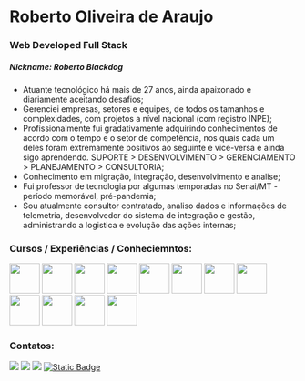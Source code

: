 # Roberto Oliveira de Araujo
### Web Developed Full Stack
##### Nickname: Roberto Blackdog


- Atuante tecnológico há mais de 27 anos, ainda apaixonado e diariamente aceitando desafios;
- Gerenciei empresas, setores e equipes, de todos os tamanhos e complexidades, com projetos a nível nacional (com registro INPE);
- Profissionalmente fui gradativamente adquirindo conhecimentos de acordo com o tempo e o setor de competência, nos quais cada um deles foram extremamente positivos ao seguinte e vice-versa e ainda sigo aprendendo. SUPORTE > DESENVOLVIMENTO > GERENCIAMENTO >
PLANEJAMENTO > CONSULTORIA;
- Conhecimento em migração, integração, desenvolvimento e analise;
- Fui professor de tecnologia por algumas temporadas no Senai/MT - período memorável, pré-pandemia;
- Sou atualmente consultor contratado, analiso dados e informações de telemetria, desenvolvedor do sistema de integração e gestão, administrando a logistica e evolução das ações internas; 

### Cursos / Experiências / Conheciemntos:
<img src="https://cdn.jsdelivr.net/gh/devicons/devicon/icons/googlecloud/googlecloud-original-wordmark.svg" width="53" height="53" /> <img src="https://cdn.jsdelivr.net/gh/devicons/devicon/icons/debian/debian-original-wordmark.svg" width="53" height="53" /> <img src="https://cdn.jsdelivr.net/gh/devicons/devicon/icons/apache/apache-original-wordmark.svg" width="53" height="53" /> <img src="https://cdn.jsdelivr.net/gh/devicons/devicon/icons/php/php-original.svg" width="53" height="53" /> <img src="https://cdn.jsdelivr.net/gh/devicons/devicon/icons/javascript/javascript-original.svg" width="53" height="53" /> <img src="https://cdn.jsdelivr.net/gh/devicons/devicon/icons/python/python-original-wordmark.svg" width="53" height="53" /> <img src="https://cdn.jsdelivr.net/gh/devicons/devicon/icons/mysql/mysql-original-wordmark.svg" width="53" height="53" />  <img src="https://cdn.jsdelivr.net/gh/devicons/devicon/icons/postgresql/postgresql-original-wordmark.svg" width="53" height="53" /> <img src="https://cdn.jsdelivr.net/gh/devicons/devicon/icons/microsoftsqlserver/microsoftsqlserver-plain-wordmark.svg" width="53" height="53" /> <img src="https://cdn.jsdelivr.net/gh/devicons/devicon/icons/bootstrap/bootstrap-original.svg" width="53" height="53" /> <img src="https://cdn.jsdelivr.net/gh/devicons/devicon/icons/html5/html5-original-wordmark.svg" width="53" height="53" /> <img src="https://cdn.jsdelivr.net/gh/devicons/devicon/icons/css3/css3-original-wordmark.svg" width="53" height="53" />
          

### Contatos:
<div>
<a href="https://instagram.com/robertoblackdog" target="_blank"><img src="https://img.shields.io/badge/-Instagram-%23E4405F?style=for-the-badge&logo=instagram&logoColor=white" target="_blank"></a>
<a href = "mailto:robertoblackdog@gmail.com"><img src="https://img.shields.io/badge/Gmail-D14836?style=for-the-badge&logo=gmail&logoColor=white" target="_blank"></a>
<a href="https://www.linkedin.com/in/roberto-oliveira-de-araujo-581596107/" target="_blank"><img src="https://img.shields.io/badge/-LinkedIn-%230077B5?style=for-the-badge&logo=linkedin&logoColor=white" target="_blank"></a>
<a href="https://web.whatsapp.com/send/?phone=5565992779152&text=Github+new+contacts+RobertoBlackdog&type=phone_number&app_absent=0/" target="_blank"><img alt="Static Badge" src="https://img.shields.io/badge/-whatsapp-%25230077B5?style=for-the-badge&logo=whatsapp&logoColor=white"></a>  
</div>
